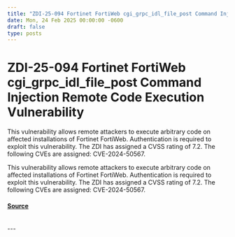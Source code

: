 ```yaml
---
title: "ZDI-25-094 Fortinet FortiWeb cgi_grpc_idl_file_post Command Injection Remote Code Execution Vulnerability"
date: Mon, 24 Feb 2025 00:00:00 -0600
draft: false
type: posts
---
```

# ZDI-25-094 Fortinet FortiWeb cgi_grpc_idl_file_post Command Injection Remote Code Execution Vulnerability





This vulnerability allows remote attackers to execute arbitrary code on affected installations of Fortinet FortiWeb. Authentication is required to exploit this vulnerability. The ZDI has assigned a CVSS rating of 7.2. The following CVEs are assigned: CVE-2024-50567.

This vulnerability allows remote attackers to execute arbitrary code on affected installations of Fortinet FortiWeb. Authentication is required to exploit this vulnerability. The ZDI has assigned a CVSS rating of 7.2. The following CVEs are assigned: CVE-2024-50567.

#### [Source](http://www.zerodayinitiative.com/advisories/ZDI-25-094/)

<br/>
---

